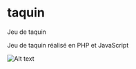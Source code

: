 # taquin
Jeu de taquin

Jeu de taquin réalisé en PHP et JavaScript

![Alt text](C:\xampp\htdocs\projects\taquin\pic.png?raw=true "Title")
